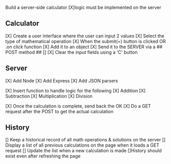 Build a server-side calculator
    [X]logic must be implemented on the server

## Calculator
[X] Create a user interface where the user can input 2 values
[X] Select the type of mathematical operation 
    [X] When the submit(=) button is clicked OR .on click function
    [X] Add it to an object
    [X] Send it to the SERVER via a  ## POST method ##
        [] 
    [X] Clear the input fields using a 'C' button


## Server
[X] Add Node
[X] Add Express
[X] Add JSON parsers

[X] Insert  function to handle logic for the following
    [X] Addition
    [X] Subtraction
    [X] Multiplication
    [X] Division

[X] Once the calculation is complete, send back the OK
[X] Do a GET request after the POST to get the actual calculation

## History
[] Keep a historical record of all math operations & solutions on the server
[] Display a list of all previous calculations on the page when it loads a GET request
[] Update the list when a new calculation is made
    []History should exist even after refreshing the page